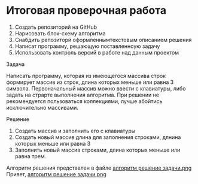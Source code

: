 # Итоговая проверочная работа

1. Создать репозиторий на GitHub
2. Нарисовать блок-схему алгоритма
3. Снабдить репозиторй оформленнымтекстовым описанием решения
4. Написат программу, решающую поставленноую задачу
5. Использовать контроль версий в работе над данным проектом

Задача

Написать программу, которая из имеющегося массива строк формирует
массив из строк, длина которых меньше или равна 3 символа.
Первоначальный массив можно ввести с клавиатуры, либо задать на 
страрте выполнения алгоритма. При решении не рекомендуется пользоваться 
коллекциями, лучше абойтись исключительно массивами.

Решение

1. Создать массив и заполнить его с клавиатуры
2. Создать новый массив длина для заполнения строками, длнина которых
меньше или равна 3
3. Заполнить новый массив строками, длина которых меньше или равна трем.

Алгоритм решения представлен в файле [алгоритм решение задачи.png][1] 
Привет, [алгоритм решение задачи.png](http://google.com](https://github.com/Georg-geekbrains/final-control-works/blob/de0d85c5a3e41e47484c7bca8044026fdb3ea32c/%D0%B0%D0%BB%D0%B3%D0%BE%D1%80%D0%B8%D1%82%D0%BC%20%D1%80%D0%B5%D1%88%D0%B5%D0%BD%D0%B8%D0%B5%20%D0%B7%D0%B0%D0%B4%D0%B0%D1%87%D0%B8.png)/ )













[1]:[http://google.com](https://github.com/Georg-geekbrains/final-control-works/blob/de0d85c5a3e41e47484c7bca8044026fdb3ea32c/%D0%B0%D0%BB%D0%B3%D0%BE%D1%80%D0%B8%D1%82%D0%BC%20%D1%80%D0%B5%D1%88%D0%B5%D0%BD%D0%B8%D0%B5%20%D0%B7%D0%B0%D0%B4%D0%B0%D1%87%D0%B8.png)/        "алгоритм решение задачи.png"
